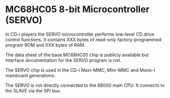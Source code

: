# MC68HC05 8-bit Microcontroller (SERVO)

In CD-i players the SERVO microcontroller performs low-level CD drive control
functions. It contains XXX bytes of read-only factory-programmed program ROM and
XXX bytes of RAM.

The data sheet of the base MC68HC05 chip is publicly available but interface
documentation for the SERVO program is not.

The SERVO chip is used in the CD-i Maxi-MMC, Mini-MMC and Mono-I
mainboard generations.

The SERVO is not directly connected to the 68000 main CPU. It connects to
the SLAVE via the SPI bus.

